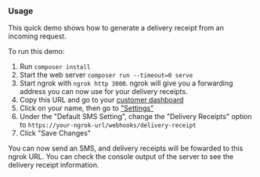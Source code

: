 ### Usage

This quick demo shows how to generate a delivery receipt from an incoming request. 

To run this demo:

1. Run `composer install`
2. Start the web server `composer run --timeout=0 serve`
3. Start ngrok with `ngrok http 3000`. ngrok will give you a forwarding address you can now use for your delivery receipts.
4. Copy this URL and go to your [customer dashboard](https://dashboard.nexmo.com/sign-in)
5. Click on your name, then go to ["Settings"](https://dashboard.nexmo.com/settings)
6. Under the "Default SMS Setting", change the "Delivery Receipts" option to `https://your-ngrok-url/webhooks/delivery-receipt`
7. Click "Save Changes"

You can now send an SMS, and delivery receipts will be fowarded to this ngrok
URL. You can check the console output of the server to see the delivery
receipt information.
